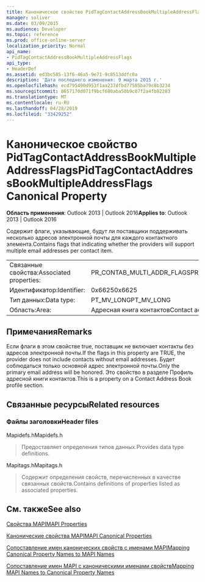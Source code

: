 ```yaml
---
title: Каноническое свойство PidTagContactAddressBookMultipleAddressFlags
manager: soliver
ms.date: 03/09/2015
ms.audience: Developer
ms.topic: reference
ms.prod: office-online-server
localization_priority: Normal
api_name:
- PidTagContactAddressBookMultipleAddressFlags
api_type:
- HeaderDef
ms.assetid: ed3bc585-13f6-46a5-9e71-9c8513ddfc0a
description: 'Дата последнего изменения: 9 марта 2015 г.'
ms.openlocfilehash: ecd795490d953f1aa237dfbd77585ba79c8b3234
ms.sourcegitcommit: 8657170d071f9bcf680aba50b9c07f2a4fb82283
ms.translationtype: MT
ms.contentlocale: ru-RU
ms.lasthandoff: 04/28/2019
ms.locfileid: "33429252"
---
```

# <a name="pidtagcontactaddressbookmultipleaddressflags-canonical-property"></a><span data-ttu-id="65110-103">Каноническое свойство PidTagContactAddressBookMultipleAddressFlags</span><span class="sxs-lookup"><span data-stu-id="65110-103">PidTagContactAddressBookMultipleAddressFlags Canonical Property</span></span>

  
  
<span data-ttu-id="65110-104">**Область применения**: Outlook 2013 | Outlook 2016</span><span class="sxs-lookup"><span data-stu-id="65110-104">**Applies to**: Outlook 2013 | Outlook 2016</span></span> 
  
<span data-ttu-id="65110-105">Содержит флаги, указывающие, будут ли поставщики поддерживать несколько адресов электронной почты для каждого контактного элемента.</span><span class="sxs-lookup"><span data-stu-id="65110-105">Contains flags that indicating whether the providers will support multiple email addresses per contact item.</span></span>
  
|||
|:-----|:-----|
|<span data-ttu-id="65110-106">Связанные свойства:</span><span class="sxs-lookup"><span data-stu-id="65110-106">Associated properties:</span></span>  <br/> |<span data-ttu-id="65110-107">PR_CONTAB_MULTI_ADDR_FLAGS</span><span class="sxs-lookup"><span data-stu-id="65110-107">PR_CONTAB_MULTI_ADDR_FLAGS</span></span>  <br/> |
|<span data-ttu-id="65110-108">Идентификатор:</span><span class="sxs-lookup"><span data-stu-id="65110-108">Identifier:</span></span>  <br/> |<span data-ttu-id="65110-109">0x6625</span><span class="sxs-lookup"><span data-stu-id="65110-109">0x6625</span></span>  <br/> |
|<span data-ttu-id="65110-110">Тип данных:</span><span class="sxs-lookup"><span data-stu-id="65110-110">Data type:</span></span>  <br/> |<span data-ttu-id="65110-111">PT_MV_LONG</span><span class="sxs-lookup"><span data-stu-id="65110-111">PT_MV_LONG</span></span>  <br/> |
|<span data-ttu-id="65110-112">Область:</span><span class="sxs-lookup"><span data-stu-id="65110-112">Area:</span></span>  <br/> |<span data-ttu-id="65110-113">Адресная книга контактов</span><span class="sxs-lookup"><span data-stu-id="65110-113">Contact address book</span></span>  <br/> |
   
## <a name="remarks"></a><span data-ttu-id="65110-114">Примечания</span><span class="sxs-lookup"><span data-stu-id="65110-114">Remarks</span></span>

<span data-ttu-id="65110-115">Если флаги в этом свойстве true, поставщик не включает контакты без адресов электронной почты.</span><span class="sxs-lookup"><span data-stu-id="65110-115">If the flags in this property are TRUE, the provider does not include contacts without email addresses.</span></span> <span data-ttu-id="65110-116">Будет соблюдаться только основной адрес электронной почты.</span><span class="sxs-lookup"><span data-stu-id="65110-116">Only the primary email address will be honored.</span></span> <span data-ttu-id="65110-117">Это свойство в разделе Профиль адресной книги контактов.</span><span class="sxs-lookup"><span data-stu-id="65110-117">This is a property on a Contact Address Book profile section.</span></span>
  
## <a name="related-resources"></a><span data-ttu-id="65110-118">Связанные ресурсы</span><span class="sxs-lookup"><span data-stu-id="65110-118">Related resources</span></span>

### <a name="header-files"></a><span data-ttu-id="65110-119">Файлы заголовки</span><span class="sxs-lookup"><span data-stu-id="65110-119">Header files</span></span>

<span data-ttu-id="65110-120">Mapidefs.h</span><span class="sxs-lookup"><span data-stu-id="65110-120">Mapidefs.h</span></span>
  
> <span data-ttu-id="65110-121">Предоставляет определения типов данных.</span><span class="sxs-lookup"><span data-stu-id="65110-121">Provides data type definitions.</span></span>
    
<span data-ttu-id="65110-122">Mapitags.h</span><span class="sxs-lookup"><span data-stu-id="65110-122">Mapitags.h</span></span>
  
> <span data-ttu-id="65110-123">Содержит определения свойств, перечисленных в качестве связанных свойств.</span><span class="sxs-lookup"><span data-stu-id="65110-123">Contains definitions of properties listed as associated properties.</span></span>
    
## <a name="see-also"></a><span data-ttu-id="65110-124">См. также</span><span class="sxs-lookup"><span data-stu-id="65110-124">See also</span></span>



[<span data-ttu-id="65110-125">Свойства MAPI</span><span class="sxs-lookup"><span data-stu-id="65110-125">MAPI Properties</span></span>](mapi-properties.md)
  
[<span data-ttu-id="65110-126">Канонические свойства MAPI</span><span class="sxs-lookup"><span data-stu-id="65110-126">MAPI Canonical Properties</span></span>](mapi-canonical-properties.md)
  
[<span data-ttu-id="65110-127">Сопоставление имен канонических свойств с именами MAPI</span><span class="sxs-lookup"><span data-stu-id="65110-127">Mapping Canonical Property Names to MAPI Names</span></span>](mapping-canonical-property-names-to-mapi-names.md)
  
[<span data-ttu-id="65110-128">Сопоставление имен MAPI с каноническими именами свойств</span><span class="sxs-lookup"><span data-stu-id="65110-128">Mapping MAPI Names to Canonical Property Names</span></span>](mapping-mapi-names-to-canonical-property-names.md)

